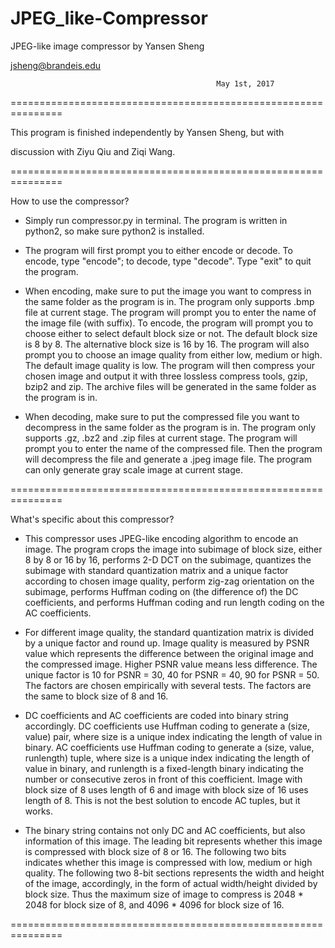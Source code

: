# JPEG_like-Compressor
JPEG-like image compressor by Yansen Sheng

jsheng@brandeis.edu

                                                  May 1st, 2017

===============================================================

This program is finished independently by Yansen Sheng, but with 

discussion with Ziyu Qiu and Ziqi Wang.

===============================================================

How to use the compressor?

- Simply run compressor.py in terminal. The program is written
  in python2, so make sure python2 is installed.

- The program will first prompt you to either encode or decode.
  To encode, type "encode"; to decode, type "decode". Type "exit"
  to quit the program.

- When encoding, make sure to put the image you want to compress
  in the same folder as the program is in. The program only supports
  .bmp file at current stage. The program will prompt you to enter
  the name of the image file (with suffix). To encode, the program
  will prompt you to choose either to select default block size or
  not. The default block size is 8 by 8. The alternative block size
  is 16 by 16. The program will also prompt you to choose an image
  quality from either low, medium or high. The default image quality
  is low. The program will then compress your chosen image and output
  it with three lossless compress tools, gzip, bzip2 and zip. The
  archive files will be generated in the same folder as the program
  is in.

- When decoding, make sure to put the compressed file you want to
  decompress in the same folder as the program is in. The program
  only supports .gz, .bz2 and .zip files at current stage. The program
  will prompt you to enter the name of the compressed file. Then
  the program will decompress the file and generate a .jpeg image
  file. The program can only generate gray scale image at current
  stage.

===============================================================

What's specific about this compressor?

- This compressor uses JPEG-like encoding algorithm to encode an
  image. The program crops the image into subimage of block size,
  either 8 by 8 or 16 by 16, performs 2-D DCT on the subimage,
  quantizes the subimage with standard quantization matrix and a
  unique factor according to chosen image quality, perform zig-zag
  orientation on the subimage, performs Huffman coding on (the
  difference of) the DC coefficients, and performs Huffman coding
  and run length coding on the AC coefficients.

- For different image quality, the standard quantization matrix is
  divided by a unique factor and round up. Image quality is measured
  by PSNR value which represents the difference between the original
  image and the compressed image. Higher PSNR value means less difference.
  The unique factor is 10 for PSNR = 30, 40 for PSNR = 40, 90 for
  PSNR = 50. The factors are chosen empirically with several tests.
  The factors are the same to block size of 8 and 16.

- DC coefficients and AC coefficients are coded into binary string
  accordingly. DC coefficients use Huffman coding to generate a
  (size, value) pair, where size is a unique index indicating the
  length of value in binary. AC coefficients use Huffman coding to
  generate a (size, value, runlength) tuple, where size is a unique
  index indicating the length of value in binary, and runlength is a
  fixed-length binary indicating the number or consecutive zeros in
  front of this coefficient. Image with block size of 8 uses length
  of 6 and image with block size of 16 uses length of 8. This is not
  the best solution to encode AC tuples, but it works.

- The binary string contains not only DC and AC coefficients, but also
  information of this image. The leading bit represents whether this
  image is compressed with block size of 8 or 16. The following two
  bits indicates whether this image is compressed with low, medium or
  high quality. The following two 8-bit sections represents the width
  and height of the image, accordingly, in the form of actual width/height
  divided by block size. Thus the maximum size of image to compress
  is 2048 * 2048 for block size of 8, and 4096 * 4096 for block size
  of 16.

===============================================================
